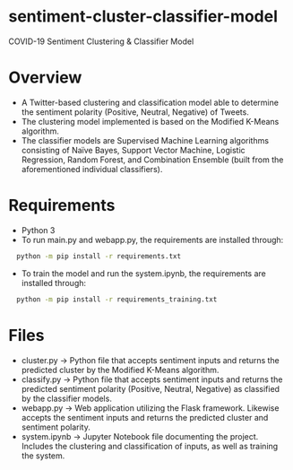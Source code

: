 # sentiment-cluster-classifier-model
COVID-19 Sentiment Clustering & Classifier Model

# Overview
* A Twitter-based clustering and classification model able to determine the sentiment polarity (Positive, Neutral, Negative) of Tweets.
* The clustering model implemented is based on the Modified K-Means algorithm.
* The classifier models are Supervised Machine Learning algorithms consisting of Naïve Bayes, Support Vector Machine, Logistic Regression, Random Forest, and Combination Ensemble (built from the aforementioned individual classifiers).

# Requirements
* Python 3
* To run main.py and webapp.py, the requirements are installed through:
```sh
  python -m pip install -r requirements.txt
```
* To train the model and run the system.ipynb, the requirements are installed through:
```sh
  python -m pip install -r requirements_training.txt
```

# Files
* cluster.py -> Python file that accepts sentiment inputs and returns the predicted cluster by the Modified K-Means algorithm.
* classify.py -> Python file that accepts sentiment inputs and returns the predicted sentiment polarity (Positive, Neutral, Negative) as classified by the classifier models.
* webapp.py -> Web application utilizing the Flask framework. Likewise accepts the sentiment inputs and returns the predicted cluster and sentiment polarity.
* system.ipynb -> Jupyter Notebook file documenting the project. Includes the clustering and classification of inputs, as well as training the system.